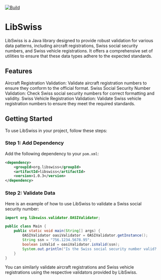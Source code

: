 [![Build](https://github.com/mk-it-easy/libswiss/actions/workflows/maven.yml/badge.svg)](https://github.com/mk-it-easy/libswiss/actions/workflows/maven.yml)
# LibSwiss
LibSwiss is a Java library designed to provide robust validation for various data patterns, including aircraft registrations, Swiss social security numbers, and Swiss vehicle registrations. It offers a comprehensive set of utilities to ensure that these data types adhere to the expected standards.

## Features
Aircraft Registration Validation: Validate aircraft registration numbers to ensure they conform to the official format.
Swiss Social Security Number Validation: Check Swiss social security numbers for correct formatting and validity.
Swiss Vehicle Registration Validation: Validate Swiss vehicle registration numbers to ensure they meet the required standards.

## Getting Started

To use LibSwiss in your project, follow these steps:

### Step 1: Add Dependency

Add the following dependency to your `pom.xml`:

```xml
<dependency>
    <groupId>org.libswiss</groupId>
    <artifactId>libswiss</artifactId>
    <version>1.0.3</version>
</dependency>
```

### Step 2: Validate Data

Here is an example of how to use LibSwiss to validate a Swiss social security number:

```java
import org.libswiss.validator.OASIValidator;

public class Main {
    public static void main(String[] args) {
        OASIValidator oasiValidator = OASIValidator.getInstance();
        String ssn = "756.1234.5678.95";
        boolean isValid = oasiValidator.isValid(ssn);
        System.out.println("Is the Swiss social security number valid? " + isValid);
    }
}
```

You can similarly validate aircraft registrations and Swiss vehicle registrations using the respective validators provided by LibSwiss.
